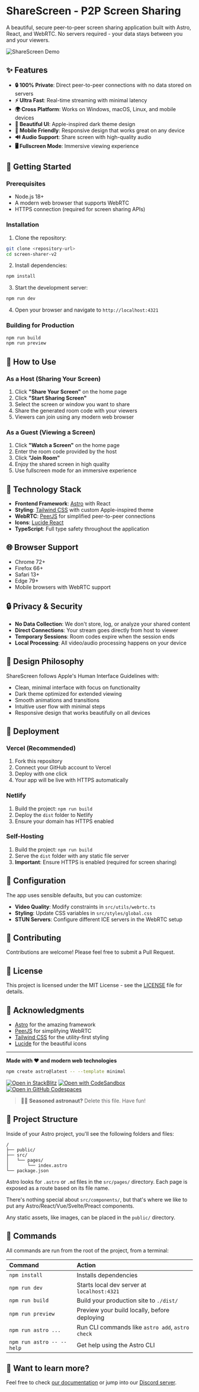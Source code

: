 # ShareScreen - P2P Screen Sharing

A beautiful, secure peer-to-peer screen sharing application built with Astro, React, and WebRTC. No servers required - your data stays between you and your viewers.

![ShareScreen Demo](https://via.placeholder.com/800x400/0a0a0a/007aff?text=ShareScreen+Demo)

## ✨ Features

- **🔒 100% Private**: Direct peer-to-peer connections with no data stored on servers
- **⚡ Ultra Fast**: Real-time streaming with minimal latency
- **🌍 Cross Platform**: Works on Windows, macOS, Linux, and mobile devices
- **🎨 Beautiful UI**: Apple-inspired dark theme design
- **📱 Mobile Friendly**: Responsive design that works great on any device
- **🔊 Audio Support**: Share screen with high-quality audio
- **🖥️ Fullscreen Mode**: Immersive viewing experience

## 🚀 Getting Started

### Prerequisites

- Node.js 18+ 
- A modern web browser that supports WebRTC
- HTTPS connection (required for screen sharing APIs)

### Installation

1. Clone the repository:
```bash
git clone <repository-url>
cd screen-sharer-v2
```

2. Install dependencies:
```bash
npm install
```

3. Start the development server:
```bash
npm run dev
```

4. Open your browser and navigate to `http://localhost:4321`

### Building for Production

```bash
npm run build
npm run preview
```

## 🎯 How to Use

### As a Host (Sharing Your Screen)

1. Click **"Share Your Screen"** on the home page
2. Click **"Start Sharing Screen"** 
3. Select the screen or window you want to share
4. Share the generated room code with your viewers
5. Viewers can join using any modern web browser

### As a Guest (Viewing a Screen)

1. Click **"Watch a Screen"** on the home page
2. Enter the room code provided by the host
3. Click **"Join Room"**
4. Enjoy the shared screen in high quality
5. Use fullscreen mode for an immersive experience

## 🔧 Technology Stack

- **Frontend Framework**: [Astro](https://astro.build) with React
- **Styling**: [Tailwind CSS](https://tailwindcss.com) with custom Apple-inspired theme
- **WebRTC**: [PeerJS](https://peerjs.com) for simplified peer-to-peer connections
- **Icons**: [Lucide React](https://lucide.dev)
- **TypeScript**: Full type safety throughout the application

## 🌐 Browser Support

- Chrome 72+
- Firefox 66+
- Safari 13+
- Edge 79+
- Mobile browsers with WebRTC support

## 🔒 Privacy & Security

- **No Data Collection**: We don't store, log, or analyze your shared content
- **Direct Connections**: Your stream goes directly from host to viewer
- **Temporary Sessions**: Room codes expire when the session ends
- **Local Processing**: All video/audio processing happens on your device

## 🎨 Design Philosophy

ShareScreen follows Apple's Human Interface Guidelines with:

- Clean, minimal interface with focus on functionality
- Dark theme optimized for extended viewing
- Smooth animations and transitions
- Intuitive user flow with minimal steps
- Responsive design that works beautifully on all devices

## 🚀 Deployment

### Vercel (Recommended)

1. Fork this repository
2. Connect your GitHub account to Vercel
3. Deploy with one click
4. Your app will be live with HTTPS automatically

### Netlify

1. Build the project: `npm run build`
2. Deploy the `dist` folder to Netlify
3. Ensure your domain has HTTPS enabled

### Self-Hosting

1. Build the project: `npm run build`
2. Serve the `dist` folder with any static file server
3. **Important**: Ensure HTTPS is enabled (required for screen sharing)

## 🔧 Configuration

The app uses sensible defaults, but you can customize:

- **Video Quality**: Modify constraints in `src/utils/webrtc.ts`
- **Styling**: Update CSS variables in `src/styles/global.css`
- **STUN Servers**: Configure different ICE servers in the WebRTC setup

## 🤝 Contributing

Contributions are welcome! Please feel free to submit a Pull Request.

## 📄 License

This project is licensed under the MIT License - see the [LICENSE](LICENSE) file for details.

## 🙏 Acknowledgments

- [Astro](https://astro.build) for the amazing framework
- [PeerJS](https://peerjs.com) for simplifying WebRTC
- [Tailwind CSS](https://tailwindcss.com) for the utility-first styling
- [Lucide](https://lucide.dev) for the beautiful icons

---

**Made with ❤️ and modern web technologies**

```sh
npm create astro@latest -- --template minimal
```

[![Open in StackBlitz](https://developer.stackblitz.com/img/open_in_stackblitz.svg)](https://stackblitz.com/github/withastro/astro/tree/latest/examples/minimal)
[![Open with CodeSandbox](https://assets.codesandbox.io/github/button-edit-lime.svg)](https://codesandbox.io/p/sandbox/github/withastro/astro/tree/latest/examples/minimal)
[![Open in GitHub Codespaces](https://github.com/codespaces/badge.svg)](https://codespaces.new/withastro/astro?devcontainer_path=.devcontainer/minimal/devcontainer.json)

> 🧑‍🚀 **Seasoned astronaut?** Delete this file. Have fun!

## 🚀 Project Structure

Inside of your Astro project, you'll see the following folders and files:

```text
/
├── public/
├── src/
│   └── pages/
│       └── index.astro
└── package.json
```

Astro looks for `.astro` or `.md` files in the `src/pages/` directory. Each page is exposed as a route based on its file name.

There's nothing special about `src/components/`, but that's where we like to put any Astro/React/Vue/Svelte/Preact components.

Any static assets, like images, can be placed in the `public/` directory.

## 🧞 Commands

All commands are run from the root of the project, from a terminal:

| Command                   | Action                                           |
| :------------------------ | :----------------------------------------------- |
| `npm install`             | Installs dependencies                            |
| `npm run dev`             | Starts local dev server at `localhost:4321`      |
| `npm run build`           | Build your production site to `./dist/`          |
| `npm run preview`         | Preview your build locally, before deploying     |
| `npm run astro ...`       | Run CLI commands like `astro add`, `astro check` |
| `npm run astro -- --help` | Get help using the Astro CLI                     |

## 👀 Want to learn more?

Feel free to check [our documentation](https://docs.astro.build) or jump into our [Discord server](https://astro.build/chat).
